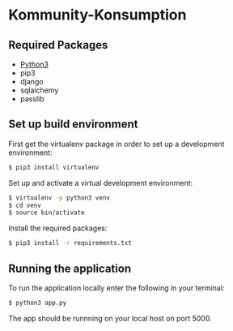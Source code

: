# Kommunity-Konsumption

## Required Packages

* [Python3](https://www.python.org/)
* pip3
* django
* sqlalchemy
* passlib

## Set up build environment

First get the virtualenv package in order to set up a development environment:

```bash
$ pip3 install virtualenv
```

Set up and activate a virtual development environment:

```bash
$ virtualenv -p python3 venv
$ cd venv
$ source bin/activate
```

Install the required packages:

```bash
$ pip3 install -r requirements.txt
```

## Running the application

To run the application locally enter the following in your terminal:

```bash
$ python3 app.py
```
The app should be runnning on your local host on port 5000.
